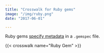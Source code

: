 ```yaml
---
title: "Crosswalk for Ruby gems"
image: "/img/ruby.png"
date: "2017-06-01"

---
```


Ruby gems [specify metadata](http://guides.rubygems.org/specification-reference/) in a `.gemspec` file.


{{< crosswalk name="Ruby Gem" >}}
